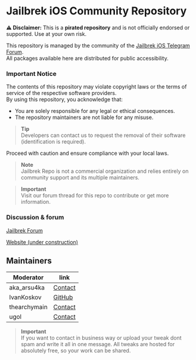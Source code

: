 # Jailbrek iOS Community Repository

**⚠️ Disclaimer:** This is a **pirated repository** and is not officially endorsed or supported. Use at your own risk.

This repository is managed by the community of the [Jailbrek iOS Telegram Forum](https://t.me/Jailbrek_ios).  
All packages available here are distributed for public accessibility.

### Important Notice

The contents of this repository may violate copyright laws or the terms of service of the respective software providers.  
By using this repository, you acknowledge that:

- You are solely responsible for any legal or ethical consequences.
- The repository maintainers are not liable for any misuse.

> **Tip**  
> Developers can contact us to request the removal of their software (identification is required).

Proceed with caution and ensure compliance with your local laws.

> **Note**  
> Jailbrek Repo is not a commercial organization and relies entirely on community support and its multiple maintainers.

> **Important**  
> Visit our forum thread for this repo to contribute or get more information.


### Discussion & forum

[Jailbrek Forum](https://t.me/Jailbrek_ios)

[Website (under construction)](https://jailbrek.github.io/pages/)


## Maintainers

| Moderator         | link                                    |
|-------------------|-----------------------------------------|
| aka_arsu4ka       | [Contact](https://t.me/aka_arsu4ka)     |
| IvanKoskov        | [GitHub](https://github.com/IvanKoskov) |
| thearchymain      | [Contact](https://t.me/thearchymain)    |
| ugol              | [Contact](https://t.me/ipabuy)          |

> **Important**  
> If you want to contact in business way or upload your tweak dont spam and write it all in one message.
> All tweaks are hosted for absolutely free, so your work can be shared.




<!--

**Here are some ideas to get you started:**

🙋‍♀️ A short introduction - what is your organization all about?
🌈 Contribution guidelines - how can the community get involved?
👩‍💻 Useful resources - where can the community find your docs? Is there anything else the community should know?
🍿 Fun facts - what does your team eat for breakfast?
🧙 Remember, you can do mighty things with the power of [Markdown](https://docs.github.com/github/writing-on-github/getting-started-with-writing-and-formatting-on-github/basic-writing-and-formatting-syntax)
-->
